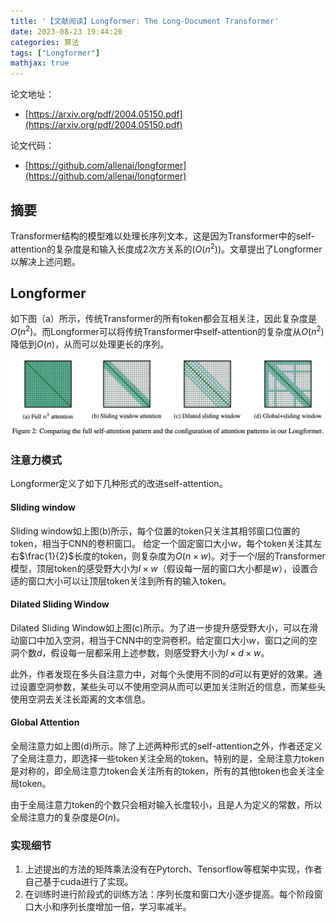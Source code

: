 ```yaml
---
title: '【文献阅读】Longformer: The Long-Document Transformer'
date: 2023-08-23 19:44:20
categories: 算法
tags: ["Longformer"]
mathjax: true
---
```


论文地址：

* [https://arxiv.org/pdf/2004.05150.pdf](https://arxiv.org/pdf/2004.05150.pdf)

论文代码：

* [https://github.com/allenai/longformer](https://github.com/allenai/longformer)

<!-- more -->

## 摘要

Transformer结构的模型难以处理长序列文本，这是因为Transformer中的self-attention的复杂度是和输入长度成2次方关系的$(O(n^2))$。文章提出了Longformer以解决上述问题。

## Longformer

如下图（a）所示，传统Transformer的所有token都会互相关注，因此复杂度是$O(n^2)$。而Longformer可以将传统Transformer中self-attention的复杂度从$O(n^2)$降低到$O(n)$，从而可以处理更长的序列。

![ ](【文献阅读】Longformer-The-Long-Document-Transformer/1.png)

### 注意力模式

Longformer定义了如下几种形式的改进self-attention。

#### Sliding window

Sliding window如上图(b)所示，每个位置的token只关注其相邻窗口位置的token，相当于CNN的卷积窗口。
给定一个固定窗口大小$w$，每个token关注其左右$\frac{1}{2}$长度的token，则复杂度为$O(n \times w)$。对于一个$l$层的Transformer模型，顶层token的感受野大小为$l \times w$（假设每一层的窗口大小都是$w$），设置合适的窗口大小可以让顶层token关注到所有的输入token。

#### Dilated Sliding Window

Dilated Sliding Window如上图(c)所示。为了进一步提升感受野大小，可以在滑动窗口中加入空洞，相当于CNN中的空洞卷积。给定窗口大小$w$，窗口之间的空洞个数$d$，假设每一层都采用上述参数，则感受野大小为$l \times d \times w$。

此外，作者发现在多头自注意力中，对每个头使用不同的$d$可以有更好的效果。通过设置空洞参数，某些头可以不使用空洞从而可以更加关注附近的信息，而某些头使用空洞去关注长距离的文本信息。

#### Global Attention

全局注意力如上图(d)所示。除了上述两种形式的self-attention之外，作者还定义了全局注意力，即选择一些token关注全局的token。特别的是，全局注意力token是对称的，即全局注意力token会关注所有的token，所有的其他token也会关注全局token。

由于全局注意力token的个数只会相对输入长度较小，且是人为定义的常数，所以全局注意力的复杂度是$O(n)$。

### 实现细节

1. 上述提出的方法的矩阵乘法没有在Pytorch、Tensorflow等框架中实现，作者自己基于cuda进行了实现。
2. 在训练时进行阶段式的训练方法：序列长度和窗口大小逐步提高。每个阶段窗口大小和序列长度增加一倍，学习率减半。
